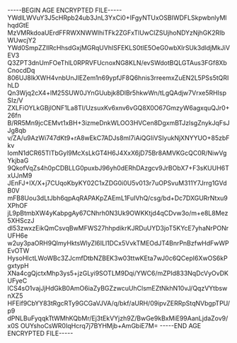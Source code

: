 -----BEGIN AGE ENCRYPTED FILE-----
YWdlLWVuY3J5cHRpb24ub3JnL3YxCi0+IFgyNTUxOSBIWDFLSkpwbnlyMlhqdGtE
MzVMRkdoaUErdFFRWXNWWlhiTFk2ZGFxTlUwClZSUjhoNDYzNjhGK2RIbWUwcjY2
YWd0SmpZZllRcHhsdGxjMGRqUVhISFEKLS0tIE5OeG0wbXIrSUk3dldjMkJiVEV3
Q3ZPT3dnUmFOeThlL0RPRVFUcnoxNG8KLN/evSWdotBQLGTAus3FGf8XbCnocdDq
806UJ8lkXWH4vnbUnJlEZem1n69ypfJF8Q6hnis3rreemxZuEN2L5PSs5tQRIhLD
Qn3Wjq2cX4+lM25SUW0JYnGUubjk8DlBr5hkwWn/tLgQAdjw7Vrxe5RHIspSIz/V
ZXLFiOYLkGBjlONF1La8TI/UzsuxKv6xnv6vGQ8X0O67GmzyW6agxquQJr0+26fn
B/RR5Mn9jcCEMvt1xBH+3izmeDnkWLOO3HVCen8DgxmBTJzlsgZnykJqFsJJg8qb
v/ZA/u9AzWi747dKt9+rA8wEkC7ADJs8mI7iAiQGIiVSIyukNjXNYYUO+85zbFkv
IomN1dCR65TlTbGyl9McXsLkGT4H6J4XxX6jD75Br8AMVKGcQC0R/NiwVgYkjbaG
9QkofVqZs4h0pCDBLLG0puxbJ96yh0dERhDAzgcv9JrBObX7+F3sKUUH6TxUJnM9
JEnFJ+IX/X+j7CUqoKbyKY02C1xZDG0i0U5v013r7uOPSvuM311Y7Jrrg1GVdB0V
mFB8Uou3dLtJbh6qpAqRAPAKpZAEmL1FuIVhQ/csg/bd+Dc7DXGURrNtxu9XPhOF
jL9pBtmbXW4yKabpgAy67CNhrh0N3Uk9OWKKtjd4qCDvw3o/m+e8L8Mez5XHSczJ
dl53zwxzEikQmCsvqBwMFWS27hhpdikrKJRDuUYD3joT5KYcE7yhaNrPONrUFH6e
w2uy3paORH9QlmyHktsWlyZl6ILl1DCx5VvkTMEOdJT4BnrPnBzfwHdFwWPEvOTW
HysoHIctLWoWBc3ZJcmfDtbNZBEK3w03ttwKEta7wJ0c6QCepI6XwOS6kPgxtypH
XNa4cgQjctxMhp3ys5+jzGLyi9SOTLM9Dqi/YWC6/mZPId833NqDcVyOvDKUFyeC
ICS4sO1vajJjHdGkB0AmO6iaZyBGZzwcuUhClsmEZtNkhN10vJ/QqzVYtbswnXZ5
HFEif9CbYY83tRgcRTy9GCGaVJVA/q/bkf/aURH/09ipvZERRpStqNVbgpTPU/p9
dPNLBuFyqqkTtWMhKQbMr/Ej3tEkVYjzh9Z/BwGe9kBxMiE99AanLjdaZov9/x0S
OUYshoCsWR0IqHcrq7j7BYHMjb+AmGbiE7M=
-----END AGE ENCRYPTED FILE-----
